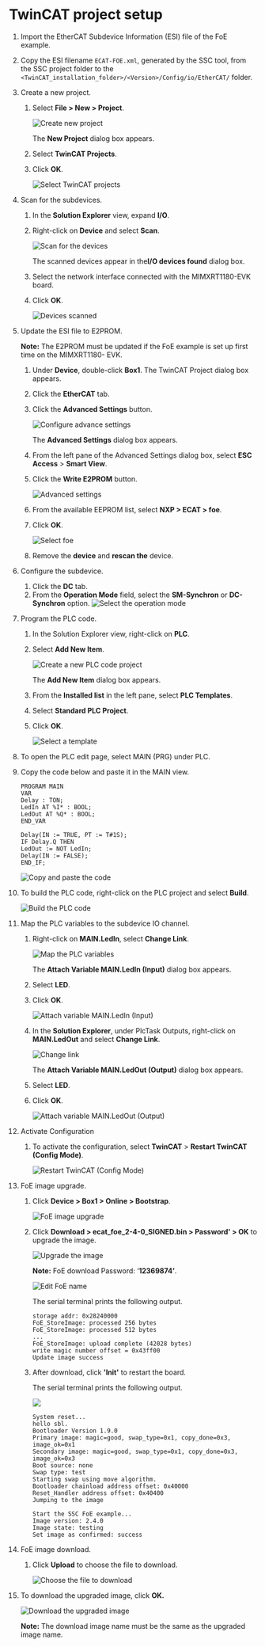 # TwinCAT project setup

1.  Import the EtherCAT Subdevice Information \(ESI\) file of the FoE example.
2.  Copy the ESI filename `ECAT-FOE.xml`, generated by the SSC tool, from the SSC project folder to the `<TwinCAT_installation_folder>/<Version>/Config/io/EtherCAT/` folder.
3.  Create a new project.
    1.  Select **File \> New \> Project**.

        ![](../images/image23.png "Create new project")

        The **New Project** dialog box appears.

    2.  Select **TwinCAT Projects**.
    3.  Click **OK**.

        ![](../images/image24.png "Select TwinCAT projects")

4.  Scan for the subdevices.
    1.  In the **Solution Explorer** view, expand **I/O**.
    2.  Right-click on **Device** and select **Scan**.

        ![](../images/image25.png "Scan for the devices")

        The scanned devices appear in the**I/O devices found** dialog box.

    3.  Select the network interface connected with the MIMXRT1180-EVK board.
    4.  Click **OK**.

        ![](../images/image26.png "Devices scanned")

5.  Update the ESI file to E2PROM.

    **Note:** The E2PROM must be updated if the FoE example is set up first time on the MIMXRT1180- EVK.

    1.  Under **Device**, double-click **Box1**. The TwinCAT Project dialog box appears.
    2.  Click the **EtherCAT** tab.
    3.  Click the **Advanced Settings** button.

        ![](../images/image27.png "Configure advance settings")

        The **Advanced Settings** dialog box appears.

    4.  From the left pane of the Advanced Settings dialog box, select **ESC Access** \> **Smart View**.

    5.  Click the **Write E2PROM** button.

        ![](../images/image28.png "Advanced settings")

    6.  From the available EEPROM list, select **NXP \> ECAT \> foe**.
    7.  Click **OK**.

        ![](../images/image29.png "Select foe")

    8.  Remove the **device** and **rescan the** device.
6.  Configure the subdevice.

    1.  Click the **DC** tab.
    2.  From the **Operation Mode** field, select the **SM-Synchron** or **DC-Synchron** option.
    ![](../images/image30.jpeg "Select the operation mode")

7.  Program the PLC code.
    1.  In the Solution Explorer view, right-click on **PLC**.
    2.  Select **Add New Item**.

        ![](../images/image31.png "Create a new PLC code project")

        The **Add New Item** dialog box appears.

    3.  From the **Installed list** in the left pane, select **PLC Templates**.
    4.  Select **Standard PLC Project**.
    5.  Click **OK**.

        ![](../images/image32.jpeg "Select a template")

8.  To open the PLC edit page, select MAIN \(PRG\) under PLC.
9.  Copy the code below and paste it in the MAIN view.

    ```
    PROGRAM MAIN
    VAR 
    Delay : TON;
    LedIn AT %I* : BOOL; 
    LedOut AT %Q* : BOOL;
    END_VAR
    ```

    ```
    Delay(IN := TRUE, PT := T#1S);
    IF Delay.Q THEN
    LedOut := NOT LedIn;
    Delay(IN := FALSE);
    END_IF;
    ```

    ![](../images/image33.png "Copy and paste the code")

10. To build the PLC code, right-click on the PLC project and select **Build**.

    ![](../images/image34.png "Build the PLC code")

11. Map the PLC variables to the subdevice IO channel.
    1.  Right-click on **MAIN.LedIn**, select **Change Link**.

        ![](../images/image35.png "Map the PLC variables")

        The **Attach Variable MAIN.LedIn \(Input\)** dialog box appears.

    2.  Select **LED**.
    3.  Click **OK**.

        ![](../images/image36.png "Attach variable MAIN.LedIn (Input)")

    4.  In the **Solution Explorer**, under PlcTask Outputs, right-click on **MAIN.LedOut** and select **Change Link**.

        ![](../images/image37.png "Change link")

        The **Attach Variable MAIN.LedOut \(Output\)** dialog box appears.

    5.  Select **LED**.
    6.  Click **OK**.

        ![](../images/image38.png "Attach variable MAIN.LedOut (Output)")

12. Activate Configuration
    1.  To activate the configuration, select **TwinCAT** \> **Restart TwinCAT \(Config Mode\)**.

        ![](../images/image39.png "Restart TwinCAT (Config Mode)")

13. FoE image upgrade.
    1.  Click **Device \> Box1 \> Online \> Bootstrap**.

        ![](../images/image40.png "FoE image upgrade ")

    2.  Click **Download \> ecat\_foe\_2-4-0\_SIGNED.bin \> Password' \> OK** to upgrade the image.

        ![](../images/image41.png "Upgrade the image")

        **Note:** FoE download Password: ‘**12369874’**.

        ![](../images/image42.png "Edit FoE name")

        The serial terminal prints the following output.

        ```
        storage addr: 0x28240000
        FoE_StoreImage: processed 256 bytes
        FoE_StoreImage: processed 512 bytes
        ...
        FoE_StoreImage: upload complete (42028 bytes)
        write magic number offset = 0x43ff00
        Update image success
        ```

    3.  After download, click **'Init'** to restart the board.

        The serial terminal prints the following output.

        ![](../images/image43.png "")

        ```
        System reset...
        hello sbl.
        Bootloader Version 1.9.0
        Primary image: magic=good, swap_type=0x1, copy_done=0x3, image_ok=0x1
        Secondary image: magic=good, swap_type=0x1, copy_done=0x3, image_ok=0x3
        Boot source: none
        Swap type: test
        Starting swap using move algorithm.
        Bootloader chainload address offset: 0x40000
        Reset_Handler address offset: 0x40400
        Jumping to the image
        
        Start the SSC FoE example...
        Image version: 2.4.0
        Image state: testing
        Set image as confirmed: success
        ```

14. FoE image download.
    1.  Click **Upload** to choose the file to download.

        ![](../images/image44.png "Choose the file to download")

15. To download the upgraded image, click **OK.**

    ![](../images/image45.png "Download the upgraded image")

    **Note:** The download image name must be the same as the upgraded image name.


